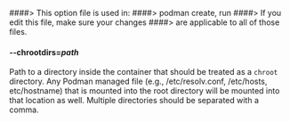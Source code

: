 ####> This option file is used in:
####>   podman create, run
####> If you edit this file, make sure your changes
####> are applicable to all of those files.
#### **--chrootdirs**=*path*

Path to a directory inside the container that should be treated as a `chroot` directory.
Any Podman managed file (e.g., /etc/resolv.conf, /etc/hosts, etc/hostname) that is mounted into the root directory will be mounted into that location as well.
Multiple directories should be separated with a comma.
